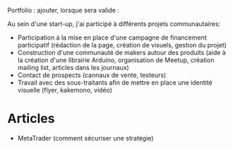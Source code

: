 
Portfolio : ajouter, lorsque sera valide :


Au sein d'une start-up, j'ai participé à différents projets communautaires:

  * Participation à la mise en place d'une campagne de financement participatif (rédaction de la page, création de visuels, gestion du projet)
  * Construction d'une communauté de makers autour des produits (aide à la création d'une librairie Arduino, organisation de Meetup, création mailing list, articles dans les journaux)
  * Contact de prospects (cannaux de vente, testeurs)
  * Travail avec des sous-traitants afin de mettre en place une identité visuelle (flyer, kakemono, vidéo)

# Articles
  * MetaTrader (comment sécuriser une stratégie)
